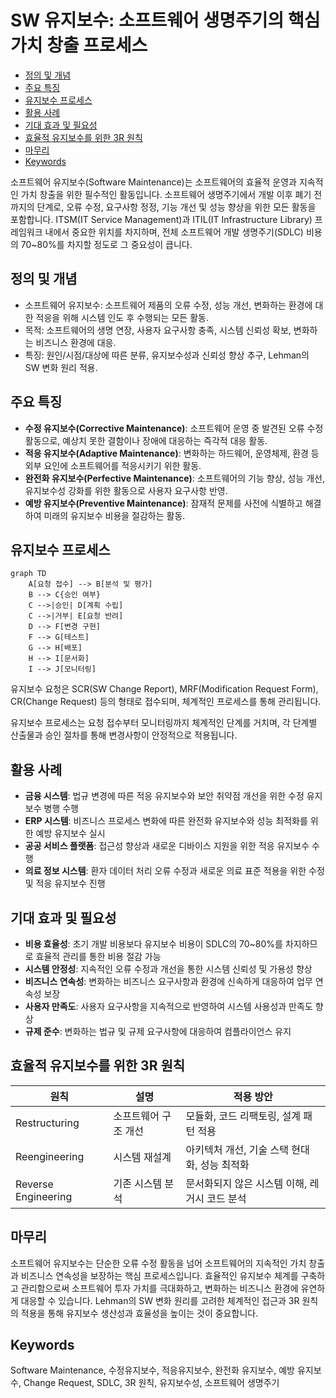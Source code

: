 # SW 유지보수: 소프트웨어 생명주기의 핵심 가치 창출 프로세스

<!-- mtoc-start -->

- [정의 및 개념](#정의-및-개념)
- [주요 특징](#주요-특징)
- [유지보수 프로세스](#유지보수-프로세스)
- [활용 사례](#활용-사례)
- [기대 효과 및 필요성](#기대-효과-및-필요성)
- [효율적 유지보수를 위한 3R 원칙](#효율적-유지보수를-위한-3r-원칙)
- [마무리](#마무리)
- [Keywords](#keywords)

<!-- mtoc-end -->

소프트웨어 유지보수(Software Maintenance)는 소프트웨어의 효율적 운영과 지속적인 가치 창출을 위한 필수적인 활동입니다. 소프트웨어 생명주기에서 개발 이후 폐기 전까지의 단계로, 오류 수정, 요구사항 정정, 기능 개선 및 성능 향상을 위한 모든 활동을 포함합니다. ITSM(IT Service Management)과 ITIL(IT Infrastructure Library) 프레임워크 내에서 중요한 위치를 차지하며, 전체 소프트웨어 개발 생명주기(SDLC) 비용의 70~80%를 차지할 정도로 그 중요성이 큽니다.

## 정의 및 개념

- 소프트웨어 유지보수: 소프트웨어 제품의 오류 수정, 성능 개선, 변화하는 환경에 대한 적응을 위해 시스템 인도 후 수행되는 모든 활동.
- 목적: 소프트웨어의 생명 연장, 사용자 요구사항 충족, 시스템 신뢰성 확보, 변화하는 비즈니스 환경에 대응.
- 특징: 원인/시점/대상에 따른 분류, 유지보수성과 신뢰성 향상 추구, Lehman의 SW 변화 원리 적용.

## 주요 특징

- **수정 유지보수(Corrective Maintenance)**: 소프트웨어 운영 중 발견된 오류 수정 활동으로, 예상치 못한 결함이나 장애에 대응하는 즉각적 대응 활동.
- **적응 유지보수(Adaptive Maintenance)**: 변화하는 하드웨어, 운영체제, 환경 등 외부 요인에 소프트웨어를 적응시키기 위한 활동.
- **완전화 유지보수(Perfective Maintenance)**: 소프트웨어의 기능 향상, 성능 개선, 유지보수성 강화를 위한 활동으로 사용자 요구사항 반영.
- **예방 유지보수(Preventive Maintenance)**: 잠재적 문제를 사전에 식별하고 해결하여 미래의 유지보수 비용을 절감하는 활동.

## 유지보수 프로세스

```mermaid
graph TD
    A[요청 접수] --> B[분석 및 평가]
    B --> C{승인 여부}
    C -->|승인| D[계획 수립]
    C -->|거부| E[요청 반려]
    D --> F[변경 구현]
    F --> G[테스트]
    G --> H[배포]
    H --> I[문서화]
    I --> J[모니터링]
```

유지보수 요청은 SCR(SW Change Report), MRF(Modification Request Form), CR(Change Request) 등의 형태로 접수되며, 체계적인 프로세스를 통해 관리됩니다.

유지보수 프로세스는 요청 접수부터 모니터링까지 체계적인 단계를 거치며, 각 단계별 산출물과 승인 절차를 통해 변경사항이 안정적으로 적용됩니다.

## 활용 사례

- **금융 시스템**: 법규 변경에 따른 적응 유지보수와 보안 취약점 개선을 위한 수정 유지보수 병행 수행
- **ERP 시스템**: 비즈니스 프로세스 변화에 따른 완전화 유지보수와 성능 최적화를 위한 예방 유지보수 실시
- **공공 서비스 플랫폼**: 접근성 향상과 새로운 디바이스 지원을 위한 적응 유지보수 수행
- **의료 정보 시스템**: 환자 데이터 처리 오류 수정과 새로운 의료 표준 적용을 위한 수정 및 적응 유지보수 진행

## 기대 효과 및 필요성

- **비용 효율성**: 초기 개발 비용보다 유지보수 비용이 SDLC의 70~80%를 차지하므로 효율적 관리를 통한 비용 절감 가능
- **시스템 안정성**: 지속적인 오류 수정과 개선을 통한 시스템 신뢰성 및 가용성 향상
- **비즈니스 연속성**: 변화하는 비즈니스 요구사항과 환경에 신속하게 대응하여 업무 연속성 보장
- **사용자 만족도**: 사용자 요구사항을 지속적으로 반영하여 시스템 사용성과 만족도 향상
- **규제 준수**: 변화하는 법규 및 규제 요구사항에 대응하여 컴플라이언스 유지

## 효율적 유지보수를 위한 3R 원칙

| 원칙                | 설명                 | 적용 방안                                     |
| ------------------- | -------------------- | --------------------------------------------- |
| Restructuring       | 소프트웨어 구조 개선 | 모듈화, 코드 리팩토링, 설계 패턴 적용         |
| Reengineering       | 시스템 재설계        | 아키텍처 개선, 기술 스택 현대화, 성능 최적화  |
| Reverse Engineering | 기존 시스템 분석     | 문서화되지 않은 시스템 이해, 레거시 코드 분석 |

## 마무리

소프트웨어 유지보수는 단순한 오류 수정 활동을 넘어 소프트웨어의 지속적인 가치 창출과 비즈니스 연속성을 보장하는 핵심 프로세스입니다. 효율적인 유지보수 체계를 구축하고 관리함으로써 소프트웨어 투자 가치를 극대화하고, 변화하는 비즈니스 환경에 유연하게 대응할 수 있습니다. Lehman의 SW 변화 원리를 고려한 체계적인 접근과 3R 원칙의 적용을 통해 유지보수 생산성과 효율성을 높이는 것이 중요합니다.

## Keywords

Software Maintenance, 수정유지보수, 적응유지보수, 완전화 유지보수, 예방 유지보수, Change Request, SDLC, 3R 원칙, 유지보수성, 소프트웨어 생명주기
